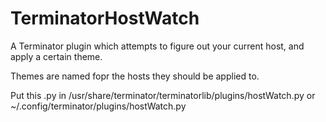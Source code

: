 # TerminatorHostWatch
A Terminator plugin which attempts to figure out your current host, and apply a certain theme.
 
 Themes are named fopr the hosts they should be applied to.
 
 Put this .py in /usr/share/terminator/terminatorlib/plugins/hostWatch.py or ~/.config/terminator/plugins/hostWatch.py
